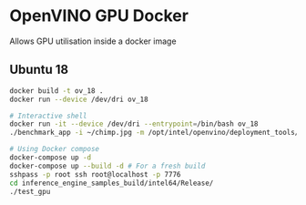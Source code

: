 # OpenVINO GPU Docker

Allows GPU utilisation inside a docker image

## Ubuntu 18
```bash
docker build -t ov_18 .
docker run --device /dev/dri ov_18

# Interactive shell
docker run -it --device /dev/dri --entrypoint=/bin/bash ov_18
./benchmark_app -i ~/chimp.jpg -m /opt/intel/openvino/deployment_tools/model_optimizer/alexnet.xml -d GPU -api async

# Using Docker compose
docker-compose up -d
docker-compose up --build -d # For a fresh build
sshpass -p root ssh root@localhost -p 7776
cd inference_engine_samples_build/intel64/Release/
./test_gpu
```
